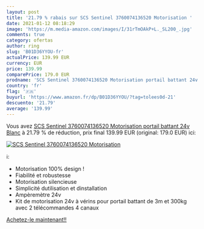 ```yaml
---
layout: post
title: '21.79 % rabais sur SCS Sentinel 3760074136520 Motorisation '
date: 2021-01-12 08:18:29
image: 'https://m.media-amazon.com/images/I/31rTmOAkP+L._SL200_.jpg'
comments: true
category: ofertas
author: ring
slug: 'B01D36YYOU-fr'
actualPrice: 139.99 EUR
currency: EUR
price: 139.99
comparePrice: 179.0 EUR
prodname: 'SCS Sentinel 3760074136520 Motorisation portail battant 24v  Blanc'
country: 'fr'
flag: '🇫🇷'
buyurl: 'https://www.amazon.fr/dp/B01D36YYOU/?tag=tolees0d-21'
descuento: '21.79'
average: '139.99'
---
```


Vous avez [SCS Sentinel 3760074136520 Motorisation portail battant 24v  Blanc](https://www.amazon.fr/dp/B01D36YYOU/?tag=tolees0d-21)  à  21.79 % de réduction, prix final  139.99 EUR (original: 179.0 EUR) ici:

[![SCS Sentinel 3760074136520 Motorisation ](https://m.media-amazon.com/images/I/31rTmOAkP+L._SL200_.jpg)](https://www.amazon.fr/dp/B01D36YYOU/?tag=tolees0d-21)

ℹ️:

- Motorisation 100% design !
- Fiabilité et robustesse
- Motorisation silencieuse
- Simplicité dutilisation et dinstallation
- Ampèremètre 24v
- Kit de motorisation 24v à vérins pour portail battant de 3m et 300kg avec 2 télécommandes 4 canaux

[Achetez-le maintenant!!](https://www.amazon.fr/dp/B01D36YYOU/?tag=tolees0d-21)

